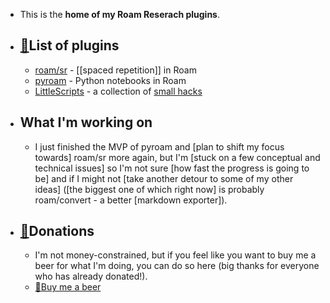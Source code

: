 - This is the **home of my Roam Reserach plugins**.
- ## [🔗](https://adamkrivka.com/roam-plugins/#list-of-plugins)List of plugins
    - [roam/sr](https://adamkrivka.com/roam-plugins/roam-plugins/roamsr) - [[spaced repetition]] in Roam
    - [pyroam](https://adamkrivka.com/roam-plugins/roam-plugins/pyroam) - Python notebooks in Roam
    - [LittleScripts](https://adamkrivka.com/roam-plugins/roam-plugins/littlescripts) - a collection of [small hacks]([[hack]])
- ## What I'm working on
    - I just finished the MVP of pyroam and [plan to shift my focus towards] roam/sr more again, but I'm [stuck on a few conceptual and technical issues] so I'm not sure [how fast the progress is going to be] and if I might not [take another detour to some of my other ideas] ([the biggest one of which right now] is probably roam/convert - a better [markdown exporter]).
- ## [🔗](https://adamkrivka.com/roam-plugins/#donations)Donations
    - I'm not money-constrained, but if you feel like you want to buy me a beer for what I'm doing, you can do so here (big thanks for everyone who has already donated!).
    - [🍺Buy me a beer](http://buymeacoffee.com/adamkrivka)
